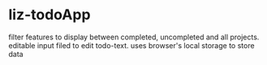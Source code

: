 # liz-todoApp
filter features to display between completed, uncompleted and all projects.
editable input filed to edit todo-text.
uses browser's local storage to store data

